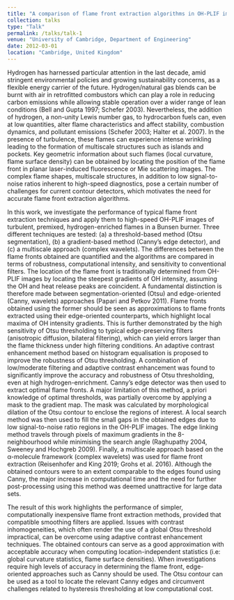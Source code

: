 ```yaml
---
title: "A comparison of flame front extraction algorithms in OH-PLIF images of turbulent hydrogen-enriched methane-air flames"
collection: talks
type: "Talk"
permalink: /talks/talk-1		
venue: "University of Cambridge, Department of Engineering"
date: 2012-03-01
location: "Cambridge, United Kingdom"
---
```


Hydrogen has harnessed particular attention in the last decade, amid stringent environmental policies and growing sustainability concerns, as a flexible energy carrier of the future. Hydrogen/natural gas blends can be burnt with air in retrofitted combustors which can play a role in reducing carbon emissions while allowing stable operation over a wider range of lean conditions (Bell and Gupta 1997; Schefer 2003). Nevertheless, the addition of hydrogen, a non-unity Lewis number gas, to hydrocarbon fuels can, even at low quantities, alter flame characteristics and affect stability, combustion dynamics, and pollutant emissions (Schefer 2003; Halter et al. 2007). In the presence of turbulence, these flames can experience intense wrinkling leading to the formation of multiscale structures such as islands and pockets. Key geometric information about such flames (local curvature, flame surface density) can be obtained by locating the position of the flame front in planar laser-induced fluorescence or Mie scattering images. The complex flame shapes, multiscale structures, in addition to low signal-to-noise ratios inherent to high-speed diagnostics, pose a certain number of challenges for current contour detectors, which motivates the need for accurate flame front extraction algorithms. 

In this work, we investigate the performance of typical flame front extraction techniques and apply them to high-speed OH-PLIF images of turbulent, premixed, hydrogen-enriched flames in a Bunsen burner. Three different techniques are tested: (a) a threshold-based method (Otsu segmentation), (b) a gradient-based method (Canny’s edge detector), and (c) a multiscale approach (complex wavelets). The differences between the flame fronts obtained are quantified and the algorithms are compared in terms of robustness, computational intensity, and sensitivity to conventional filters. The location of the flame front is traditionally determined from OH-PLIF images by locating the steepest gradients of OH intensity, assuming the OH and heat release peaks are coincident. A fundamental distinction is therefore made between segmentation-oriented (Otsu) and edge-oriented (Canny, wavelets) approaches (Papari and Petkov 2011). Flame fronts obtained using the former should be seen as approximations to flame fronts extracted using their edge-oriented counterparts, which highlight local maxima of OH intensity gradients. This is further demonstrated by the high sensitivity of Otsu thresholding to typical edge-preserving filters (anisotropic diffusion, bilateral filtering), which can yield errors larger than the flame thickness under high filtering conditions. An adaptive contrast enhancement method based on histogram equalisation is proposed to improve the robustness of Otsu thresholding. A combination of low/moderate filtering and adaptive contrast enhancement was found to significantly improve the accuracy and robustness of Otsu thresholding, even at high hydrogen-enrichment. Canny’s edge detector was then used to extract optimal flame fronts. A major limitation of this method, a priori knowledge of optimal thresholds, was partially overcome by applying a mask to the gradient map. The mask was calculated by morphological dilation of the Otsu contour to enclose the regions of interest. A local search method was then used to fill the small gaps in the obtained edges due to low signal-to-noise ratio regions in the OH-PLIF images. The edge linking method travels through pixels of maximum gradients in the 8-neighbourhood while minimising the search angle (Raghupathy 2004, Sweeney and Hochgreb 2009). Finally, a multiscale approach based on the α-molecule framework (complex wavelets) was used for flame front extraction (Reisenhofer and King 2019; Grohs et al. 2016). Although the obtained contours were to an extent comparable to the edges found using Canny, the major increase in computational time and the need for further post-processing using this method was deemed unattractive for large data sets. 

The result of this work highlights the performance of simpler, computationally inexpensive flame front extraction methods, provided that compatible smoothing filters are applied. Issues with contrast inhomogeneities, which often render the use of a global Otsu threshold impractical, can be overcome using adaptive contrast enhancement techniques. The obtained contours can serve as a good approximation with acceptable accuracy when computing location-independent statistics (i.e: global curvature statistics, flame surface densities). When investigations require high levels of accuracy in determining the flame front, edge-oriented approaches such as Canny should be used. The Otsu contour can be used as a tool to locate the relevant Canny edges and circumvent challenges related to hysteresis thresholding at low computational cost.